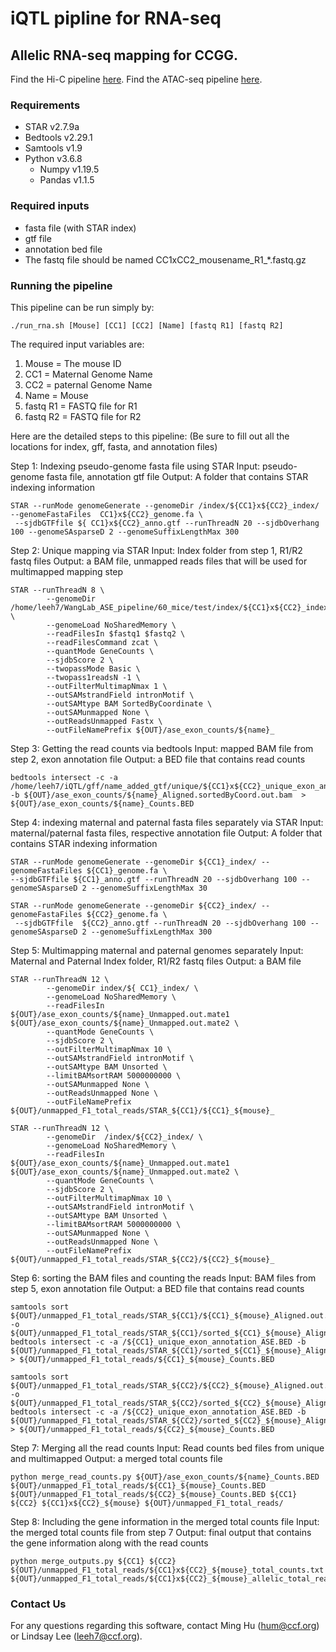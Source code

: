 # iQTL pipline for RNA-seq
## Allelic RNA-seq mapping for CCGG.

Find the Hi-C pipeline [here](ttps://github.com/lindsayhrlee/iQTL_HiC).
Find the ATAC-seq pipeline [here](https://github.com/lindsayhrlee/iQTL_ATAC).

### Requirements

- STAR v2.7.9a
- Bedtools v2.29.1
- Samtools v1.9
- Python v3.6.8
    * Numpy v1.19.5
    * Pandas v1.1.5
 
### Required inputs
- fasta file (with STAR index)
- gtf file
- annotation bed file
- The fastq file should be named CC1xCC2_mousename_R1_*.fastq.gz


### Running the pipeline
This pipeline can be run simply by:

```
./run_rna.sh [Mouse] [CC1] [CC2] [Name] [fastq R1] [fastq R2]
```

 The required input variables are:
1.	Mouse = The mouse ID
2.	CC1 = Maternal Genome Name
3.	CC2 = paternal Genome Name 
4.	Name = Mouse
5.	fastq R1 = FASTQ file for R1
6.	fastq R2 = FASTQ file for R2

Here are the detailed steps to this pipeline: (Be sure to fill out all the locations for index, gff, fasta, and annotation files)

Step 1: Indexing pseudo-genome fasta file using STAR
	Input: pseudo-genome fasta file, annotation gtf file
	Output: A folder that contains STAR indexing information
```
STAR --runMode genomeGenerate --genomeDir /index/${CC1}x${CC2}_index/ --genomeFastaFiles  CC1}x${CC2}_genome.fa \
 --sjdbGTFfile ${ CC1}x${CC2}_anno.gtf --runThreadN 20 --sjdbOverhang 100 --genomeSAsparseD 2 --genomeSuffixLengthMax 300
```
Step 2: Unique mapping via STAR
	Input: Index folder from step 1, R1/R2 fastq files
	Output: a BAM file, unmapped reads files that will be used for multimapped mapping step
```
STAR --runThreadN 8 \
        --genomeDir  /home/leeh7/WangLab_ASE_pipeline/60_mice/test/index/${CC1}x${CC2}_index \
        --genomeLoad NoSharedMemory \
        --readFilesIn $fastq1 $fastq2 \
        --readFilesCommand zcat \
        --quantMode GeneCounts \
        --sjdbScore 2 \
        --twopassMode Basic \
        --twopass1readsN -1 \
        --outFilterMultimapNmax 1 \
        --outSAMstrandField intronMotif \
        --outSAMtype BAM SortedByCoordinate \
        --outSAMunmapped None \
        --outReadsUnmapped Fastx \
        --outFileNamePrefix ${OUT}/ase_exon_counts/${name}_
```
Step 3: Getting the read counts via bedtools
	Input: mapped BAM file from step 2, exon annotation file
	Output: a BED file that contains read counts
```
bedtools intersect -c -a /home/leeh7/iQTL/gff/name_added_gtf/unique/${CC1}x${CC2}_unique_exon_annotation_ASE.BED -b ${OUT}/ase_exon_counts/${name}_Aligned.sortedByCoord.out.bam  > ${OUT}/ase_exon_counts/${name}_Counts.BED
```
Step 4: indexing maternal and paternal fasta files separately via STAR
	Input: maternal/paternal fasta files, respective annotation file 
	Output: A folder that contains STAR indexing information
```
STAR --runMode genomeGenerate --genomeDir ${CC1}_index/ --genomeFastaFiles ${CC1}_genome.fa \
--sjdbGTFfile ${CC1}_anno.gtf --runThreadN 20 --sjdbOverhang 100 --genomeSAsparseD 2 --genomeSuffixLengthMax 30

STAR --runMode genomeGenerate --genomeDir ${CC2}_index/ --genomeFastaFiles ${CC2}_genome.fa \
 --sjdbGTFfile  ${CC2}_anno.gtf --runThreadN 20 --sjdbOverhang 100 --genomeSAsparseD 2 --genomeSuffixLengthMax 300
```
Step 5: Multimapping maternal and paternal genomes separately 
	Input: Maternal and Paternal Index folder, R1/R2 fastq files
	Output: a BAM file
```
STAR --runThreadN 12 \
        --genomeDir index/${ CC1}_index/ \
        --genomeLoad NoSharedMemory \
        --readFilesIn ${OUT}/ase_exon_counts/${name}_Unmapped.out.mate1 ${OUT}/ase_exon_counts/${name}_Unmapped.out.mate2 \
        --quantMode GeneCounts \
        --sjdbScore 2 \
        --outFilterMultimapNmax 10 \
        --outSAMstrandField intronMotif \
        --outSAMtype BAM Unsorted \
        --limitBAMsortRAM 5000000000 \
        --outSAMunmapped None \
        --outReadsUnmapped None \
        --outFileNamePrefix ${OUT}/unmapped_F1_total_reads/STAR_${CC1}/${CC1}_${mouse}_

STAR --runThreadN 12 \
        --genomeDir  /index/${CC2}_index/ \
        --genomeLoad NoSharedMemory \
        --readFilesIn ${OUT}/ase_exon_counts/${name}_Unmapped.out.mate1 ${OUT}/ase_exon_counts/${name}_Unmapped.out.mate2 \
        --quantMode GeneCounts \
        --sjdbScore 2 \
        --outFilterMultimapNmax 10 \
        --outSAMstrandField intronMotif \
        --outSAMtype BAM Unsorted \
        --limitBAMsortRAM 5000000000 \
        --outSAMunmapped None \
        --outReadsUnmapped None \
        --outFileNamePrefix ${OUT}/unmapped_F1_total_reads/STAR_${CC2}/${CC2}_${mouse}_
```
Step 6: sorting the BAM files and counting the reads
	Input: BAM files from step 5, exon annotation file
	Output: a BED file that contains read counts
```
samtools sort ${OUT}/unmapped_F1_total_reads/STAR_${CC1}/${CC1}_${mouse}_Aligned.out.bam -o ${OUT}/unmapped_F1_total_reads/STAR_${CC1}/sorted_${CC1}_${mouse}_Aligned.out.bam
bedtools intersect -c -a /${CC1}_unique_exon_annotation_ASE.BED -b ${OUT}/unmapped_F1_total_reads/STAR_${CC1}/sorted_${CC1}_${mouse}_Aligned.out.bam  > ${OUT}/unmapped_F1_total_reads/${CC1}_${mouse}_Counts.BED

samtools sort ${OUT}/unmapped_F1_total_reads/STAR_${CC2}/${CC2}_${mouse}_Aligned.out.bam -o ${OUT}/unmapped_F1_total_reads/STAR_${CC2}/sorted_${CC2}_${mouse}_Aligned.out.bam
bedtools intersect -c -a /${CC2}_unique_exon_annotation_ASE.BED -b ${OUT}/unmapped_F1_total_reads/STAR_${CC2}/sorted_${CC2}_${mouse}_Aligned.out.bam  > ${OUT}/unmapped_F1_total_reads/${CC2}_${mouse}_Counts.BED
```
Step 7: Merging all the read counts
	Input: Read counts bed files from unique and multimapped 
	Output: a merged total counts file
```
python merge_read_counts.py ${OUT}/ase_exon_counts/${name}_Counts.BED ${OUT}/unmapped_F1_total_reads/${CC1}_${mouse}_Counts.BED ${OUT}/unmapped_F1_total_reads/${CC2}_${mouse}_Counts.BED ${CC1} ${CC2} ${CC1}x${CC2}_${mouse} ${OUT}/unmapped_F1_total_reads/
```
Step 8: Including the gene information in the merged total counts file
	Input: the merged total counts file from step 7
   Output: final output that contains the gene information along with the read counts
```
python merge_outputs.py ${CC1} ${CC2} ${OUT}/unmapped_F1_total_reads/${CC1}x${CC2}_${mouse}_total_counts.txt ${OUT}/unmapped_F1_total_reads/${CC1}x${CC2}_${mouse}_allelic_total_reads.txt
```


### Contact Us

For any questions regarding this software, contact Ming Hu (hum@ccf.org) or Lindsay Lee (leeh7@ccf.org).

